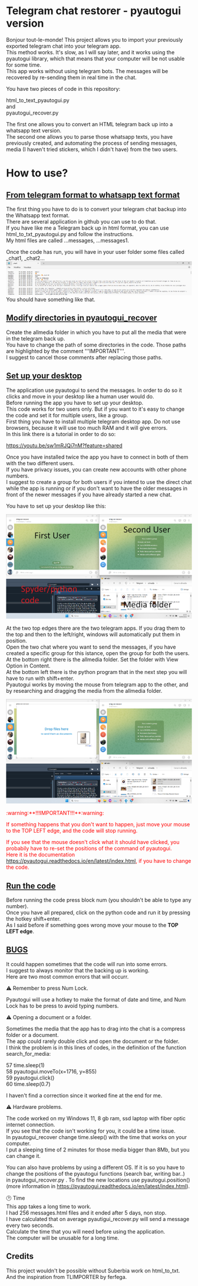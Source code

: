 # Telegram chat restorer - pyautogui version

Bonjour tout-le-monde! This project allows you to import your previously exported telegram chat into your telegram app.  
This method works. It's slow, as I will say later, and it works using the pyautogui library, which that means that your computer will be not usable for some time.  
This app works without using telegram bots. The messages will be recovered by re-sending them in real time in the chat.  

You have two pieces of code in this repository:  

html_to_text_pyautogui.py  
and  
pyautogui_recover.py  

The first one allows you to convert an HTML telegram back up into a whatsapp text version.  
The second one allows you to parse those whatsapp texts, you have previously created, and automating the process of sending messages, media (I haven't tried stickers, which I didn't have) from the two users.  


# How to use?  


## <ins>From telegram format to whatsapp text format</ins>  

The first thing you have to do is to convert your telegram chat backup into the Whatsapp text format.  
There are several application in github you can use to do that.  
If you have like me a Telegram back up in html format, you can use html_to_txt_pyautogui.py and follow the instructions.  
My html files are called ...messages, ...messages1.  

Once the code has run, you will have in your user folder some files called _chat1, _chat2...  
![](Screenshot3.png)
You should have something like that.

## <ins>Modify directories in pyautogui_recover</ins>

Create the allmedia folder in which you have to put all the media that were in the telegram back up.  
You have to change the path of some directories in the code. Those paths are highlighted by the comment '''IMPORTANT'''.  
I suggest to cancel those comments after replacing those paths.  


## <ins>Set up your desktop</ins>

The application use pyautogui to send the messages. In order to do so it clicks and move in your desktop like a human user would do.  
Before running the app you have to set up your desktop.  
This code works for two users only. But if you want to it's easy to change the code and set it for multiple users, like a group.  
First thing you have to install multiple telegram desktop app. Do not use browsers, because it will use too much RAM and it will give errors.  
In this link there is a tutorial in order to do so:  

https://youtu.be/sw1mRJQi7nM?feature=shared  


Once you have installed twice the app you have to connect in both of them with the two different users.  
If you have privacy issues, you can create new accounts with other phone numbers.  
I suggest to create a group for both users if you intend to use the direct chat while the app is running or if you don't want to have the older messages in front of the newer messages if you have already started a new chat.  


You have to set up your desktop like this:  

![](Screenshot1.png)

At the two top edges there are the two telegram apps. If you drag them to the top and then to the left/right, windows will automatically put them in position.  
Open the two chat where you want to send the messages, if you have created a specific group for this istance, open the group for both the users.  
At the bottom right there is the allmedia folder. Set the folder with View Option in Content.  
At the bottom left there is the python program that in the next step you will have to run with shift+enter.  
Pyautogui works by moving the mouse from telegram app to the other, and by researching and dragging the media from the allmedia folder.  

 
![](Screenshot2.png)

<font color="red">
:warning:**!!!IMPORTANT!!!**:warning:  

If something happens that you don't want to happen, just move your mouse to the TOP LEFT edge, and the code will stop running.  

If you see that the mouse doesn't click what it should have clicked, you probabily have to re-set the positions of the command of pyautogui.  
Here it is the documentation https://pyautogui.readthedocs.io/en/latest/index.html, if you have to change the code.</font>


## <ins>Run the code</ins>

Before running the code press block num (you shouldn't be able to type any number).  
Once you have all prepared, click on the python code and run it by pressing the hotkey shift+enter.  
As I said before if something goes wrong move your mouse to the **TOP LEFT edge**.  


## <ins>BUGS</ins>

It could happen sometimes that the code will run into some errors.  
I suggest to always monitor that the backing up is working.  
Here are two most common errors that will occurr.  


:warning: Remember to press Num Lock.  

Pyautogui will use a hotkey to make the format of date and time, and Num Lock has to be press to avoid typing numbers.  


:warning: Opening a document or a folder. 

Sometimes the media that the app has to drag into the chat is a compress folder or a document.  
The app could rarely double click and open the document or the folder.  
I think the problem is in this lines of codes, in the definition of the function search_for_media:  

57    time.sleep(1)  
58    pyautogui.moveTo(x=1716, y=855)   
59    pyautogui.click()  
60    time.sleep(0.7)  


I haven't find a correction since it worked fine at the end for me.  


:warning: Hardware problems.  

The code worked on my Windows 11, 8 gb ram, ssd laptop with fiber optic internet connection.  
If you see that the code isn't working for you, it could be a time issue.  
In pyautogui_recover change time.sleep() with the time that works on your computer.  
I put a sleeping time of 2 minutes for those media bigger than 8Mb, but you can change it.  

You can also have problems by using a different OS. If it is so you have to change the positions of the pyautogui functions (search bar, writing bar..)  
in pyautogui_recover.py . To find the new locations use pyautogui.position() (more information in https://pyautogui.readthedocs.io/en/latest/index.html).  


🕑 Time  
This app takes a long time to work.  
I had 256 messages.html files and it ended after 5 days, non stop.  
I have calculated that on average pyautigui_recover.py will send a message every two seconds.  
Calculate the time that you will need before using the application.  
The computer will be unusable for a long time.  


## Credits  

This project wouldn't be possible without Suberbia work on html_to_txt.  
And the inspiration from TLIMPORTER by ferfega.
